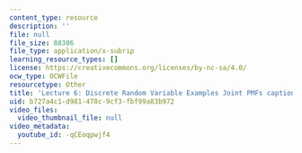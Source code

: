 ```yaml
---
content_type: resource
description: ''
file: null
file_size: 88306
file_type: application/x-subrip
learning_resource_types: []
license: https://creativecommons.org/licenses/by-nc-sa/4.0/
ocw_type: OCWFile
resourcetype: Other
title: 'Lecture 6: Discrete Random Variable Examples Joint PMFs captions'
uid: b727a4c1-d981-478c-9cf3-fbf99a83b972
video_files:
  video_thumbnail_file: null
video_metadata:
  youtube_id: -qCEoqpwjf4
---
```

